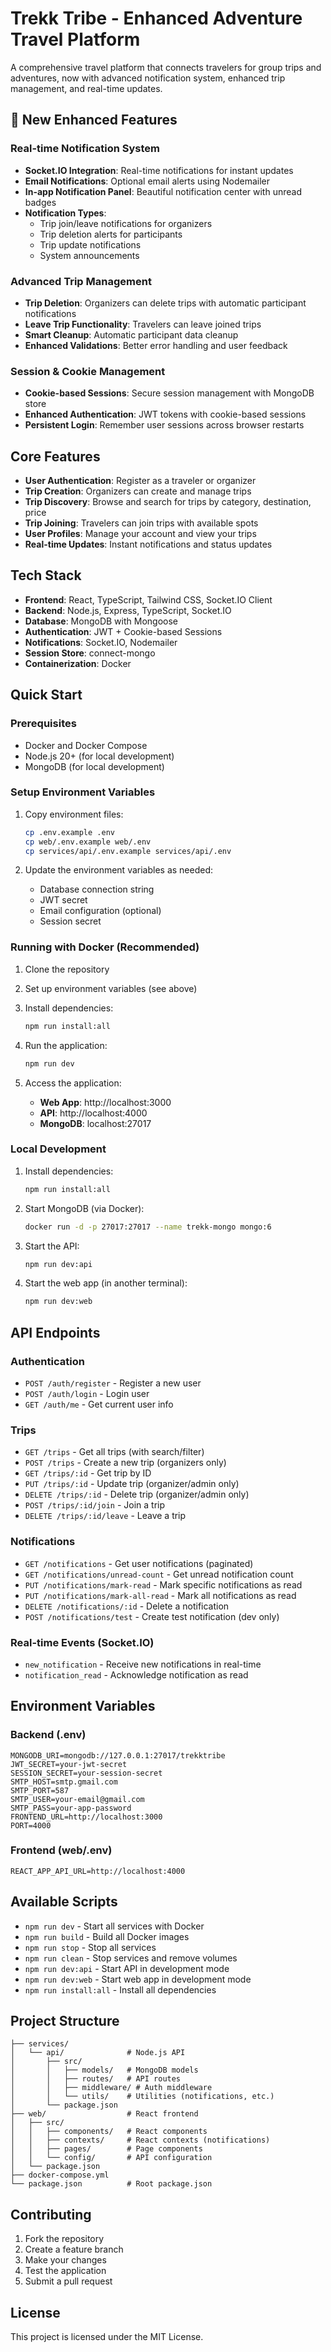 # Trekk Tribe - Enhanced Adventure Travel Platform

A comprehensive travel platform that connects travelers for group trips and adventures, now with advanced notification system, enhanced trip management, and real-time updates.

## 🚀 New Enhanced Features

### Real-time Notification System
- **Socket.IO Integration**: Real-time notifications for instant updates
- **Email Notifications**: Optional email alerts using Nodemailer
- **In-app Notification Panel**: Beautiful notification center with unread badges
- **Notification Types**:
  - Trip join/leave notifications for organizers
  - Trip deletion alerts for participants
  - Trip update notifications
  - System announcements

### Advanced Trip Management
- **Trip Deletion**: Organizers can delete trips with automatic participant notifications
- **Leave Trip Functionality**: Travelers can leave joined trips
- **Smart Cleanup**: Automatic participant data cleanup
- **Enhanced Validations**: Better error handling and user feedback

### Session & Cookie Management
- **Cookie-based Sessions**: Secure session management with MongoDB store
- **Enhanced Authentication**: JWT tokens with cookie-based sessions
- **Persistent Login**: Remember user sessions across browser restarts

## Core Features

- **User Authentication**: Register as a traveler or organizer
- **Trip Creation**: Organizers can create and manage trips
- **Trip Discovery**: Browse and search for trips by category, destination, price
- **Trip Joining**: Travelers can join trips with available spots
- **User Profiles**: Manage your account and view your trips
- **Real-time Updates**: Instant notifications and status updates

## Tech Stack

- **Frontend**: React, TypeScript, Tailwind CSS, Socket.IO Client
- **Backend**: Node.js, Express, TypeScript, Socket.IO
- **Database**: MongoDB with Mongoose
- **Authentication**: JWT + Cookie-based Sessions
- **Notifications**: Socket.IO, Nodemailer
- **Session Store**: connect-mongo
- **Containerization**: Docker

## Quick Start

### Prerequisites
- Docker and Docker Compose
- Node.js 20+ (for local development)
- MongoDB (for local development)

### Setup Environment Variables

1. Copy environment files:
   ```bash
   cp .env.example .env
   cp web/.env.example web/.env
   cp services/api/.env.example services/api/.env
   ```

2. Update the environment variables as needed:
   - Database connection string
   - JWT secret
   - Email configuration (optional)
   - Session secret

### Running with Docker (Recommended)

1. Clone the repository
2. Set up environment variables (see above)
3. Install dependencies:
   ```bash
   npm run install:all
   ```
4. Run the application:
   ```bash
   npm run dev
   ```

5. Access the application:
   - **Web App**: http://localhost:3000
   - **API**: http://localhost:4000
   - **MongoDB**: localhost:27017

### Local Development

1. Install dependencies:
   ```bash
   npm run install:all
   ```

2. Start MongoDB (via Docker):
   ```bash
   docker run -d -p 27017:27017 --name trekk-mongo mongo:6
   ```

3. Start the API:
   ```bash
   npm run dev:api
   ```

4. Start the web app (in another terminal):
   ```bash
   npm run dev:web
   ```

## API Endpoints

### Authentication
- `POST /auth/register` - Register a new user
- `POST /auth/login` - Login user
- `GET /auth/me` - Get current user info

### Trips
- `GET /trips` - Get all trips (with search/filter)
- `POST /trips` - Create a new trip (organizers only)
- `GET /trips/:id` - Get trip by ID
- `PUT /trips/:id` - Update trip (organizer/admin only)
- `DELETE /trips/:id` - Delete trip (organizer/admin only)
- `POST /trips/:id/join` - Join a trip
- `DELETE /trips/:id/leave` - Leave a trip

### Notifications
- `GET /notifications` - Get user notifications (paginated)
- `GET /notifications/unread-count` - Get unread notification count
- `PUT /notifications/mark-read` - Mark specific notifications as read
- `PUT /notifications/mark-all-read` - Mark all notifications as read
- `DELETE /notifications/:id` - Delete a notification
- `POST /notifications/test` - Create test notification (dev only)

### Real-time Events (Socket.IO)
- `new_notification` - Receive new notifications in real-time
- `notification_read` - Acknowledge notification as read

## Environment Variables

### Backend (.env)
```env
MONGODB_URI=mongodb://127.0.0.1:27017/trekktribe
JWT_SECRET=your-jwt-secret
SESSION_SECRET=your-session-secret
SMTP_HOST=smtp.gmail.com
SMTP_PORT=587
SMTP_USER=your-email@gmail.com
SMTP_PASS=your-app-password
FRONTEND_URL=http://localhost:3000
PORT=4000
```

### Frontend (web/.env)
```env
REACT_APP_API_URL=http://localhost:4000
```

## Available Scripts

- `npm run dev` - Start all services with Docker
- `npm run build` - Build all Docker images
- `npm run stop` - Stop all services
- `npm run clean` - Stop services and remove volumes
- `npm run dev:api` - Start API in development mode
- `npm run dev:web` - Start web app in development mode
- `npm run install:all` - Install all dependencies

## Project Structure

```
├── services/
│   └── api/              # Node.js API
│       ├── src/
│       │   ├── models/   # MongoDB models
│       │   ├── routes/   # API routes
│       │   ├── middleware/ # Auth middleware
│       │   └── utils/    # Utilities (notifications, etc.)
│       └── package.json
├── web/                  # React frontend
│   ├── src/
│   │   ├── components/   # React components
│   │   ├── contexts/     # React contexts (notifications)
│   │   ├── pages/        # Page components
│   │   └── config/       # API configuration
│   └── package.json
├── docker-compose.yml
└── package.json          # Root package.json
```

## Contributing

1. Fork the repository
2. Create a feature branch
3. Make your changes
4. Test the application
5. Submit a pull request

## License

This project is licensed under the MIT License.
